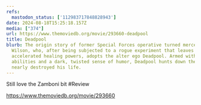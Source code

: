 ```yaml
---
refs:
  mastodon_status: ['112983717848828943']
date: 2024-08-18T15:25:18.157Z
media: ["374"]
url: https://www.themoviedb.org/movie/293660-deadpool
title: Deadpool
blurb: The origin story of former Special Forces operative turned mercenary Wade
  Wilson, who, after being subjected to a rogue experiment that leaves him with
  accelerated healing powers, adopts the alter ego Deadpool. Armed with his new
  abilities and a dark, twisted sense of humor, Deadpool hunts down the man who
  nearly destroyed his life.
---
```


Still love the Zamboni bit #Review

https://www.themoviedb.org/movie/293660
